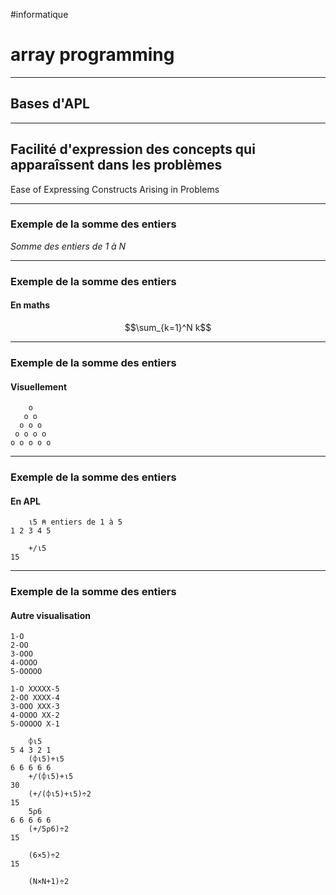 #informatique 
# array programming
----

## Bases d'APL



---

## Facilité d'expression des concepts qui apparaîssent dans les problèmes
Ease of Expressing Constructs Arising in Problems

---

### Exemple de la somme des entiers
_Somme des entiers de $1$ à $N$_

---
### Exemple de la somme des entiers
#### En maths
$$\sum_{k=1}^N k$$

---
### Exemple de la somme des entiers
#### Visuellement

```
    o
   o o
  o o o
 o o o o
o o o o o
```

---
### Exemple de la somme des entiers
#### En APL

```apl
    ⍳5 ⍝ entiers de 1 à 5
1 2 3 4 5

    +/⍳5
15
```


---
### Exemple de la somme des entiers
#### Autre visualisation


```
1-O
2-OO
3-OOO
4-OOOO
5-OOOOO
```

```
1-O XXXXX-5
2-OO XXXX-4
3-OOO XXX-3
4-OOOO XX-2
5-OOOOO X-1
```

```apl
    ⌽⍳5
5 4 3 2 1
    (⌽⍳5)+⍳5
6 6 6 6 6
    +/(⌽⍳5)+⍳5
30
    (+/(⌽⍳5)+⍳5)÷2
15
    5⍴6
6 6 6 6 6
    (+/5⍴6)÷2
15

    (6×5)÷2
15

    (N×N+1)÷2
```



